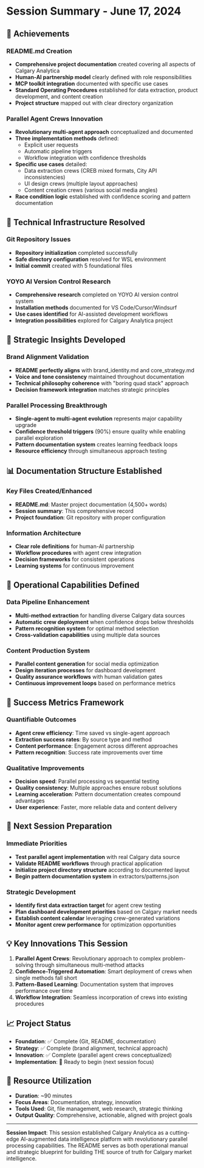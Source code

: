 # Session Summary - June 17, 2024

## 🎯 Achievements

### README.md Creation
- **Comprehensive project documentation** created covering all aspects of Calgary Analytica
- **Human-AI partnership model** clearly defined with role responsibilities
- **MCP toolkit integration** documented with specific use cases
- **Standard Operating Procedures** established for data extraction, product development, and content creation
- **Project structure** mapped out with clear directory organization

### Parallel Agent Crews Innovation
- **Revolutionary multi-agent approach** conceptualized and documented
- **Three implementation methods** defined:
  - Explicit user requests
  - Automatic pipeline triggers  
  - Workflow integration with confidence thresholds
- **Specific use cases** detailed:
  - Data extraction crews (CREB mixed formats, City API inconsistencies)
  - UI design crews (multiple layout approaches)
  - Content creation crews (various social media angles)
- **Race condition logic** established with confidence scoring and pattern documentation

## 🔧 Technical Infrastructure Resolved

### Git Repository Issues
- **Repository initialization** completed successfully
- **Safe directory configuration** resolved for WSL environment
- **Initial commit** created with 5 foundational files

### YOYO AI Version Control Research
- **Comprehensive research** completed on YOYO AI version control system
- **Installation methods** documented for VS Code/Cursor/Windsurf
- **Use cases identified** for AI-assisted development workflows
- **Integration possibilities** explored for Calgary Analytica project

## 🧠 Strategic Insights Developed

### Brand Alignment Validation
- **README perfectly aligns** with brand_identity.md and core_strategy.md
- **Voice and tone consistency** maintained throughout documentation
- **Technical philosophy coherence** with "boring quad stack" approach
- **Decision framework integration** matches strategic principles

### Parallel Processing Breakthrough
- **Single-agent to multi-agent evolution** represents major capability upgrade
- **Confidence threshold triggers** (90%) ensure quality while enabling parallel exploration
- **Pattern documentation system** creates learning feedback loops
- **Resource efficiency** through simultaneous approach testing

## 📊 Documentation Structure Established

### Key Files Created/Enhanced
- **README.md**: Master project documentation (4,500+ words)
- **Session summary**: This comprehensive record
- **Project foundation**: Git repository with proper configuration

### Information Architecture
- **Clear role definitions** for human-AI partnership
- **Workflow procedures** with agent crew integration
- **Decision frameworks** for consistent operations
- **Learning systems** for continuous improvement

## 🚀 Operational Capabilities Defined

### Data Pipeline Enhancement
- **Multi-method extraction** for handling diverse Calgary data sources
- **Automatic crew deployment** when confidence drops below thresholds
- **Pattern recognition system** for optimal method selection
- **Cross-validation capabilities** using multiple data sources

### Content Production System
- **Parallel content generation** for social media optimization
- **Design iteration processes** for dashboard development
- **Quality assurance workflows** with human validation gates
- **Continuous improvement loops** based on performance metrics

## 🎯 Success Metrics Framework

### Quantifiable Outcomes
- **Agent crew efficiency**: Time saved vs single-agent approach
- **Extraction success rates**: By source type and method
- **Content performance**: Engagement across different approaches
- **Pattern recognition**: Success rate improvements over time

### Qualitative Improvements
- **Decision speed**: Parallel processing vs sequential testing
- **Quality consistency**: Multiple approaches ensure robust solutions
- **Learning acceleration**: Pattern documentation creates compound advantages
- **User experience**: Faster, more reliable data and content delivery

## 🔄 Next Session Preparation

### Immediate Priorities
- **Test parallel agent implementation** with real Calgary data source
- **Validate README workflows** through practical application
- **Initialize project directory structure** according to documented layout
- **Begin pattern documentation system** in extractors/patterns.json

### Strategic Development
- **Identify first data extraction target** for agent crew testing
- **Plan dashboard development priorities** based on Calgary market needs
- **Establish content calendar** leveraging crew-generated variations
- **Monitor agent crew performance** for optimization opportunities

## 💡 Key Innovations This Session

1. **Parallel Agent Crews**: Revolutionary approach to complex problem-solving through simultaneous multi-method attacks
2. **Confidence-Triggered Automation**: Smart deployment of crews when single methods fall short
3. **Pattern-Based Learning**: Documentation system that improves performance over time
4. **Workflow Integration**: Seamless incorporation of crews into existing procedures

## 📈 Project Status

- **Foundation**: ✅ Complete (Git, README, documentation)
- **Strategy**: ✅ Complete (brand alignment, technical approach)
- **Innovation**: ✅ Complete (parallel agent crews conceptualized)
- **Implementation**: 🔄 Ready to begin (next session focus)

## 🎯 Resource Utilization

- **Duration**: ~90 minutes
- **Focus Areas**: Documentation, strategy, innovation
- **Tools Used**: Git, file management, web research, strategic thinking
- **Output Quality**: Comprehensive, actionable, aligned with project goals

---

**Session Impact**: This session established Calgary Analytica as a cutting-edge AI-augmented data intelligence platform with revolutionary parallel processing capabilities. The README serves as both operational manual and strategic blueprint for building THE source of truth for Calgary market intelligence.